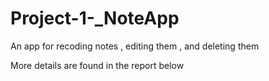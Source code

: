 # Project-1-_NoteApp
An app for recoding notes , editing them , and deleting them

More details are found in the report below
